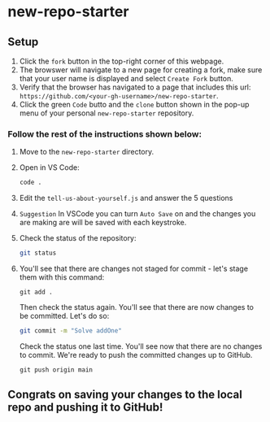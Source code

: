 # new-repo-starter

## Setup 

1. Click the `fork` button in the top-right corner of this webpage. 
1. The browswer will navigate to a new page for creating a fork, make sure that your user name is displayed and select `Create Fork` button. 
1. Verify that the browser has navigated to a page that includes this url: `https://github.com/<your-gh-username>/new-repo-starter`.
1. Click the green `Code` butto and the `clone` button shown in the pop-up menu of your personal `new-repo-starter` repository. 

### Follow the rest of the instructions shown below:

1. Move to the `new-repo-starter` directory.
1. Open in VS Code: 
    
    ```bash
    code .
    ```
    
1. Edit the `tell-us-about-yourself.js` and answer the 5 questions
1. `Suggestion` In VSCode you can turn `Auto Save` on and  the changes you are making are will be saved with each keystroke.
1. Check the status of the repository:
    
    ```bash
    git status
    ```
    
1. You'll see that there are changes not staged for commit - let's stage them with this command:
    
    ```
    git add .
    ```
    
    Then check the status again. You'll see that there are now changes to be committed. Let's do so:
    
    ```bash
    git commit -m "Solve addOne"
    ```
    
    Check the status one last time. You'll see now that there are no changes to commit. We're ready to push the committed changes up to GitHub.
    
    ```
    git push origin main
    ```
    

## Congrats on saving your changes to the local repo and pushing it to GitHub! 
